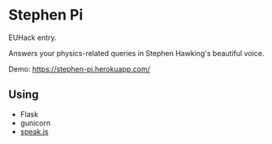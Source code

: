 # Stephen Pi
EUHack entry.

Answers your physics-related queries in Stephen Hawking's beautiful voice.

Demo: https://stephen-pi.herokuapp.com/

## Using
* Flask
* gunicorn
* [speak.js](https://github.com/mattytemple/speak-js)
